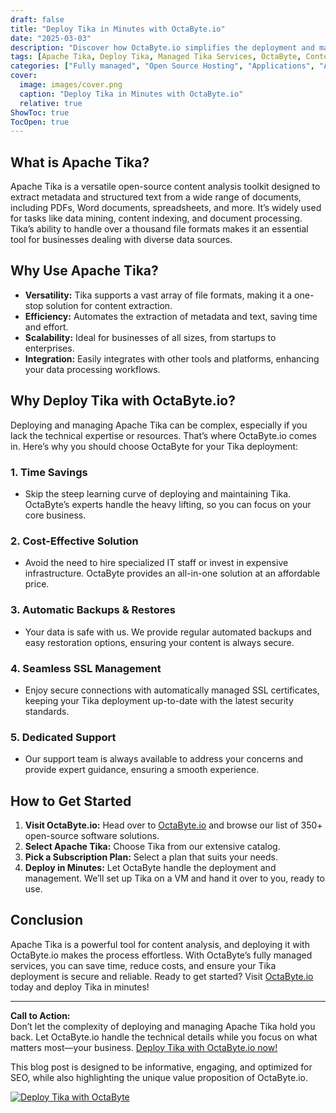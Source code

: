 ```yaml
---
draft: false
title: "Deploy Tika in Minutes with OctaByte.io"
date: "2025-03-03"
description: "Discover how OctaByte.io simplifies the deployment and management of Apache Tika, a powerful content analysis tool. Save time, reduce costs, and enjoy seamless integration with OctaByte's fully managed services."
tags: [Apache Tika, Deploy Tika, Managed Tika Services, OctaByte, Content Analysis Tool, Open Source Software, Managed Hosting, Automatic Backups, SSL Management, IT Solutions]
categories: ["Fully managed", "Open Source Hosting", "Applications", "Analytics", "Tika"]
cover:
  image: images/cover.png
  caption: "Deploy Tika in Minutes with OctaByte.io"
  relative: true
ShowToc: true
TocOpen: true
---
```



## What is Apache Tika?

Apache Tika is a versatile open-source content analysis toolkit designed to extract metadata and structured text from a wide range of documents, including PDFs, Word documents, spreadsheets, and more. It’s widely used for tasks like data mining, content indexing, and document processing. Tika’s ability to handle over a thousand file formats makes it an essential tool for businesses dealing with diverse data sources.

## Why Use Apache Tika?

- **Versatility:** Tika supports a vast array of file formats, making it a one-stop solution for content extraction.
- **Efficiency:** Automates the extraction of metadata and text, saving time and effort.
- **Scalability:** Ideal for businesses of all sizes, from startups to enterprises.
- **Integration:** Easily integrates with other tools and platforms, enhancing your data processing workflows.

## Why Deploy Tika with OctaByte.io?

Deploying and managing Apache Tika can be complex, especially if you lack the technical expertise or resources. That’s where OctaByte.io comes in. Here’s why you should choose OctaByte for your Tika deployment:

### 1. **Time Savings**
   - Skip the steep learning curve of deploying and maintaining Tika. OctaByte’s experts handle the heavy lifting, so you can focus on your core business.

### 2. **Cost-Effective Solution**
   - Avoid the need to hire specialized IT staff or invest in expensive infrastructure. OctaByte provides an all-in-one solution at an affordable price.

### 3. **Automatic Backups & Restores**
   - Your data is safe with us. We provide regular automated backups and easy restoration options, ensuring your content is always secure.

### 4. **Seamless SSL Management**
   - Enjoy secure connections with automatically managed SSL certificates, keeping your Tika deployment up-to-date with the latest security standards.

### 5. **Dedicated Support**
   - Our support team is always available to address your concerns and provide expert guidance, ensuring a smooth experience.

## How to Get Started

1. **Visit OctaByte.io:** Head over to [OctaByte.io](https://octabyte.io) and browse our list of 350+ open-source software solutions.
2. **Select Apache Tika:** Choose Tika from our extensive catalog.
3. **Pick a Subscription Plan:** Select a plan that suits your needs.
4. **Deploy in Minutes:** Let OctaByte handle the deployment and management. We’ll set up Tika on a VM and hand it over to you, ready to use.

## Conclusion

Apache Tika is a powerful tool for content analysis, and deploying it with OctaByte.io makes the process effortless. With OctaByte’s fully managed services, you can save time, reduce costs, and ensure your Tika deployment is secure and reliable. Ready to get started? Visit [OctaByte.io](https://octabyte.io) today and deploy Tika in minutes!

---

**Call to Action:**  
Don’t let the complexity of deploying and managing Apache Tika hold you back. Let OctaByte.io handle the technical details while you focus on what matters most—your business. [Deploy Tika with OctaByte.io now!](https://octabyte.io)
 

This blog post is designed to be informative, engaging, and optimized for SEO, while also highlighting the unique value proposition of OctaByte.io.

[![Deploy Tika with OctaByte](/images/deploy-on-octabyte.png)](https://octabyte.io/fully-managed-open-source-services/applications/analytics/tika)